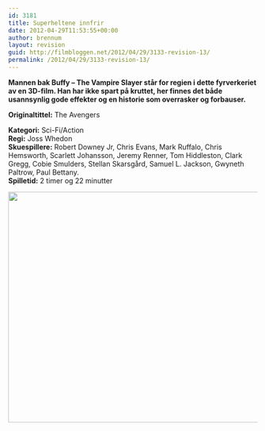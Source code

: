 ```yaml
---
id: 3181
title: Superheltene innfrir
date: 2012-04-29T11:53:55+00:00
author: brennum
layout: revision
guid: http://filmbloggen.net/2012/04/29/3133-revision-13/
permalink: /2012/04/29/3133-revision-13/
---
```

**Mannen bak Buffy &#8211; The Vampire Slayer står for regien i dette fyrverkeriet av en 3D-film. Han har ikke spart på kruttet, her finnes det både usannsynlig gode effekter og en historie som overrasker og forbauser.**

**<!--more-->Originaltittel:** The Avengers

  
**Kategori:** Sci-Fi/Action  
**Regi:** Joss Whedon  
**Skuespillere:** Robert Downey Jr, Chris Evans, Mark Ruffalo, Chris Hemsworth, Scarlett Johansson, Jeremy Renner, Tom Hiddleston, Clark Gregg, Cobie Smulders, Stellan Skarsgård, Samuel L. Jackson, Gwyneth Paltrow, Paul Bettany.  
**Spilletid:** 2 timer og 22 minutter

<a href="http://filmbloggen.net/?attachment_id=3155" rel="attachment wp-att-3155"><img class="alignnone size-large wp-image-3155" src="http://filmbloggen.net/wp-content/uploads//2012/04/the-avengers-photo-01-620x465.jpg" alt="" width="620" height="465" /></a>